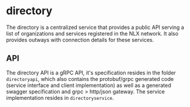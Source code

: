 # directory

The directory is a centralized service that provides a public API serving a list of 
organizations and services registered in the NLX network. It also provides outways 
with connection details for these services.

## API

The directory API is a gRPC API, it's specification resides in the folder `directoryapi`, 
which also contains the protobuf/grpc generated code (service interface and client implementation) 
as well as a generated swagger specification and grpc > http/json gateway. 
The service implementation resides in `directoryservice`.

